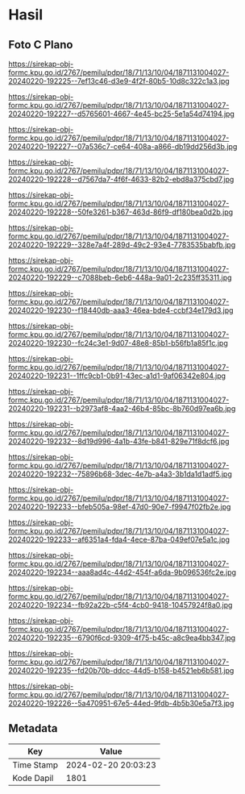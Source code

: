 # Hasil

## Foto C Plano

https://sirekap-obj-formc.kpu.go.id/2767/pemilu/pdpr/18/71/13/10/04/1871131004027-20240220-192225--7ef13c46-d3e9-4f2f-80b5-10d8c322c1a3.jpg

https://sirekap-obj-formc.kpu.go.id/2767/pemilu/pdpr/18/71/13/10/04/1871131004027-20240220-192227--d5765601-4667-4e45-bc25-5e1a54d74194.jpg

https://sirekap-obj-formc.kpu.go.id/2767/pemilu/pdpr/18/71/13/10/04/1871131004027-20240220-192227--07a536c7-ce64-408a-a866-db19dd256d3b.jpg

https://sirekap-obj-formc.kpu.go.id/2767/pemilu/pdpr/18/71/13/10/04/1871131004027-20240220-192228--d7567da7-4f6f-4633-82b2-ebd8a375cbd7.jpg

https://sirekap-obj-formc.kpu.go.id/2767/pemilu/pdpr/18/71/13/10/04/1871131004027-20240220-192228--50fe3261-b367-463d-86f9-df180bea0d2b.jpg

https://sirekap-obj-formc.kpu.go.id/2767/pemilu/pdpr/18/71/13/10/04/1871131004027-20240220-192229--328e7a4f-289d-49c2-93e4-7783535babfb.jpg

https://sirekap-obj-formc.kpu.go.id/2767/pemilu/pdpr/18/71/13/10/04/1871131004027-20240220-192229--c7088beb-6eb6-448a-9a01-2c235ff35311.jpg

https://sirekap-obj-formc.kpu.go.id/2767/pemilu/pdpr/18/71/13/10/04/1871131004027-20240220-192230--f18440db-aaa3-46ea-bde4-ccbf34e179d3.jpg

https://sirekap-obj-formc.kpu.go.id/2767/pemilu/pdpr/18/71/13/10/04/1871131004027-20240220-192230--fc24c3e1-9d07-48e8-85b1-b56fb1a85f1c.jpg

https://sirekap-obj-formc.kpu.go.id/2767/pemilu/pdpr/18/71/13/10/04/1871131004027-20240220-192231--1ffc9cb1-0b91-43ec-a1d1-9af06342e804.jpg

https://sirekap-obj-formc.kpu.go.id/2767/pemilu/pdpr/18/71/13/10/04/1871131004027-20240220-192231--b2973af8-4aa2-46b4-85bc-8b760d97ea6b.jpg

https://sirekap-obj-formc.kpu.go.id/2767/pemilu/pdpr/18/71/13/10/04/1871131004027-20240220-192232--8d19d996-4a1b-43fe-b841-829e71f8dcf6.jpg

https://sirekap-obj-formc.kpu.go.id/2767/pemilu/pdpr/18/71/13/10/04/1871131004027-20240220-192232--75896b68-3dec-4e7b-a4a3-3b1da1d1adf5.jpg

https://sirekap-obj-formc.kpu.go.id/2767/pemilu/pdpr/18/71/13/10/04/1871131004027-20240220-192233--bfeb505a-98ef-47d0-90e7-f9947f02fb2e.jpg

https://sirekap-obj-formc.kpu.go.id/2767/pemilu/pdpr/18/71/13/10/04/1871131004027-20240220-192233--af6351a4-fda4-4ece-87ba-049ef07e5a1c.jpg

https://sirekap-obj-formc.kpu.go.id/2767/pemilu/pdpr/18/71/13/10/04/1871131004027-20240220-192234--aaa8ad4c-44d2-454f-a6da-9b096536fc2e.jpg

https://sirekap-obj-formc.kpu.go.id/2767/pemilu/pdpr/18/71/13/10/04/1871131004027-20240220-192234--fb92a22b-c5f4-4cb0-9418-10457924f8a0.jpg

https://sirekap-obj-formc.kpu.go.id/2767/pemilu/pdpr/18/71/13/10/04/1871131004027-20240220-192235--6790f6cd-9309-4f75-b45c-a8c9ea4bb347.jpg

https://sirekap-obj-formc.kpu.go.id/2767/pemilu/pdpr/18/71/13/10/04/1871131004027-20240220-192235--fd20b70b-ddcc-44d5-b158-b4521eb6b581.jpg

https://sirekap-obj-formc.kpu.go.id/2767/pemilu/pdpr/18/71/13/10/04/1871131004027-20240220-192226--5a470951-67e5-44ed-9fdb-4b5b30e5a7f3.jpg


## Metadata

| Key        | Value               |
| ---------- | ------------------- |
| Time Stamp | 2024-02-20 20:03:23 |
| Kode Dapil | 1801                |



